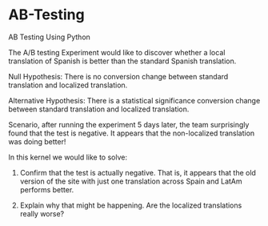 # AB-Testing
AB Testing Using Python

The A/B testing Experiment would like to discover whether a local translation of Spanish is better than the standard Spanish translation.

Null Hypothesis: There is no conversion change between standard translation and localized translation.

Alternative Hypothesis: There is a statistical significance conversion change between standard translation and localized translation.

Scenario, after running the experiment 5 days later, the team surprisingly found that the test is negative. It appears that the non-localized translation was doing better!

In this kernel we would like to solve:

1. Confirm that the test is actually negative. That is, it appears that the old version of the site with just one translation across Spain and LatAm performs better.

2. Explain why that might be happening. Are the localized translations really worse?


